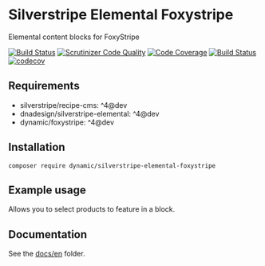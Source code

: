 # Silverstripe Elemental Foxystripe

Elemental content blocks for FoxyStripe

[![Build Status](https://travis-ci.com/dynamic/silverstripe-elemental-foxystripe.svg?branch=master)](https://travis-ci.com/dynamic/silverstripe-elemental-foxystripe)
[![Scrutinizer Code Quality](https://scrutinizer-ci.com/g/dynamic/silverstripe-elemental-foxystripe/badges/quality-score.png?b=master)](https://scrutinizer-ci.com/g/dynamic/silverstripe-elemental-foxystripe/?branch=master)
[![Code Coverage](https://scrutinizer-ci.com/g/dynamic/silverstripe-elemental-foxystripe/badges/coverage.png?b=master)](https://scrutinizer-ci.com/g/dynamic/silverstripe-elemental-foxystripe/?branch=master)
[![Build Status](https://scrutinizer-ci.com/g/dynamic/silverstripe-elemental-tabset/badges/build.png?b=master&s=582772ff29b7a7942afebc48ae9efbc3da497709)](https://scrutinizer-ci.com/g/dynamic/silverstripe-elemental-foxystripe/build-status/master)
[![codecov](https://codecov.io/gh/dynamic/silverstripe-elemental-foxystripe/branch/master/graph/badge.svg)](https://codecov.io/gh/dynamic/silverstripe-elemental-foxystripe)

## Requirements

* silverstripe/recipe-cms: ^4@dev
* dnadesign/silverstripe-elemental: ^4@dev
* dynamic/foxystripe: ^4@dev

## Installation

`composer require dynamic/silverstripe-elemental-foxystripe`

## Example usage

Allows you to select products to feature in a block.

## Documentation

See the [docs/en](docs/en/index.md) folder.
